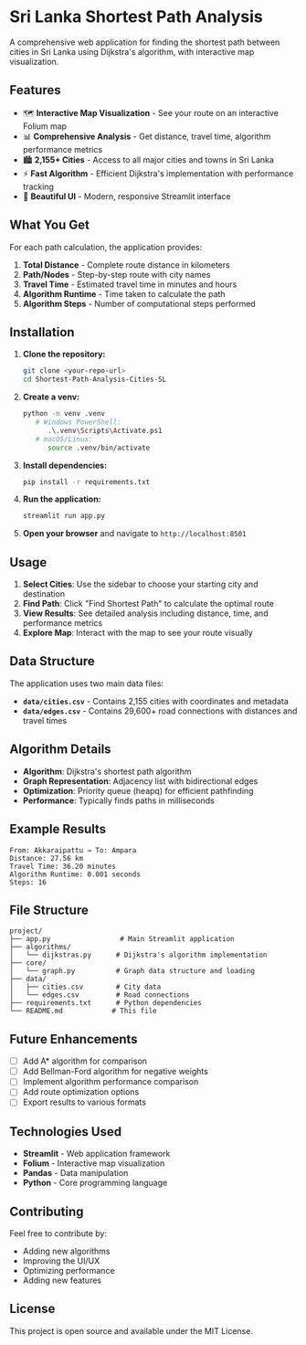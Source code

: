 # Sri Lanka Shortest Path Analysis

A comprehensive web application for finding the shortest path between cities in Sri Lanka using Dijkstra's algorithm, with interactive map visualization.

## Features

- 🗺️ **Interactive Map Visualization** - See your route on an interactive Folium map
- 📊 **Comprehensive Analysis** - Get distance, travel time, algorithm performance metrics
- 🏙️ **2,155+ Cities** - Access to all major cities and towns in Sri Lanka
- ⚡ **Fast Algorithm** - Efficient Dijkstra's implementation with performance tracking
- 🎨 **Beautiful UI** - Modern, responsive Streamlit interface

## What You Get

For each path calculation, the application provides:

1. **Total Distance** - Complete route distance in kilometers
2. **Path/Nodes** - Step-by-step route with city names
3. **Travel Time** - Estimated travel time in minutes and hours
4. **Algorithm Runtime** - Time taken to calculate the path
5. **Algorithm Steps** - Number of computational steps performed

## Installation

1. **Clone the repository:**

   ```bash
   git clone <your-repo-url>
   cd Shortest-Path-Analysis-Cities-SL
   ```

2. **Create a venv:**

   ```bash
   python -m venv .venv
      # Windows PowerShell:
         .\.venv\Scripts\Activate.ps1
      # macOS/Linux:
         source .venv/bin/activate
   ```

3. **Install dependencies:**

   ```bash
   pip install -r requirements.txt
   ```

4. **Run the application:**

   ```bash
   streamlit run app.py
   ```

5. **Open your browser** and navigate to `http://localhost:8501`

## Usage

1. **Select Cities**: Use the sidebar to choose your starting city and destination
2. **Find Path**: Click "Find Shortest Path" to calculate the optimal route
3. **View Results**: See detailed analysis including distance, time, and performance metrics
4. **Explore Map**: Interact with the map to see your route visually

## Data Structure

The application uses two main data files:

- **`data/cities.csv`** - Contains 2,155 cities with coordinates and metadata
- **`data/edges.csv`** - Contains 29,600+ road connections with distances and travel times

## Algorithm Details

- **Algorithm**: Dijkstra's shortest path algorithm
- **Graph Representation**: Adjacency list with bidirectional edges
- **Optimization**: Priority queue (heapq) for efficient pathfinding
- **Performance**: Typically finds paths in milliseconds

## Example Results

```
From: Akkaraipattu → To: Ampara
Distance: 27.56 km
Travel Time: 36.20 minutes
Algorithm Runtime: 0.001 seconds
Steps: 16
```

## File Structure

```
project/
├── app.py                 # Main Streamlit application
├── algorithms/
│   └── dijkstras.py      # Dijkstra's algorithm implementation
├── core/
│   └── graph.py          # Graph data structure and loading
├── data/
│   ├── cities.csv        # City data
│   └── edges.csv         # Road connections
├── requirements.txt      # Python dependencies
└── README.md            # This file
```

## Future Enhancements

- [ ] Add A\* algorithm for comparison
- [ ] Add Bellman-Ford algorithm for negative weights
- [ ] Implement algorithm performance comparison
- [ ] Add route optimization options
- [ ] Export results to various formats

## Technologies Used

- **Streamlit** - Web application framework
- **Folium** - Interactive map visualization
- **Pandas** - Data manipulation
- **Python** - Core programming language

## Contributing

Feel free to contribute by:

- Adding new algorithms
- Improving the UI/UX
- Optimizing performance
- Adding new features

## License

This project is open source and available under the MIT License.
